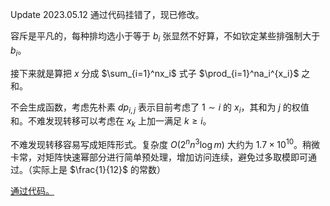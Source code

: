 Update 2023.05.12 通过代码挂错了，现已修改。

容斥是平凡的，每种排均选小于等于 $b_i$ 张显然不好算，不如钦定某些排强制大于 $b_i$。

接下来就是算把 $x$ 分成 $\sum_{i=1}^nx_i$ 式子 $\prod_{i=1}^na_i^{x_i}$ 之和。

不会生成函数，考虑先朴素 $dp_{i,j}$ 表示目前考虑了 $1\sim i$ 的 $x_i$，其和为 $j$ 的权值和。不难发现转移可以考虑在 $x_k$ 上加一满足 $k\ge i$。

不难发现转移容易写成矩阵形式。复杂度 $O(2^nn^3\log m)$ 大约为 $1.7\times10^{10}$。稍微卡常，对矩阵快速幂部分进行简单预处理，增加访问连续，避免过多取模即可通过。（实际上是 $\frac{1}{12}$ 的常数）

[通过代码。](https://atcoder.jp/contests/abc241/submissions/39472506)